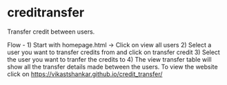 # creditransfer
Transfer credit between users.

Flow - 1) Start with homepage.html -> Click on view all users
       2) Select a user you want to transfer credits from and click on transfer credit
       3) Select the user you want to tranfer the credits to
       4) The view transfer table will show all the transfer details made between the users.
       To view the website click on https://vikastshankar.github.io/credit_transfer/
